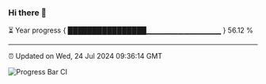 ### Hi there 👋

⏳ Year progress { ████████████████▁▁▁▁▁▁▁▁▁▁▁▁▁▁ } 56.12 %

---

⏰ Updated on Wed, 24 Jul 2024 09:36:14 GMT

![Progress Bar CI](https://github.com/IshwaranRudhara/GIT-ACTION/workflows/Progress%20Bar%20CI/badge.svg)
